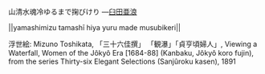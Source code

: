 山清水魂冷ゆるまで掬びけり
—[臼田亜浪](https://ja.wikipedia.org/wiki/臼田亜浪)

||yamashimizu tamashī hiya yuru made musubikeri||

浮世絵: Mizuno Toshikata, 「三十六佳撰」 「観瀑」「貞亨頃婦人」, Viewing a Waterfall, Women of the Jôkyô Era [1684-88] (Kanbaku, Jôkyô koro fujin), from the series Thirty-six Elegant Selections (Sanjûroku kasen), 1891